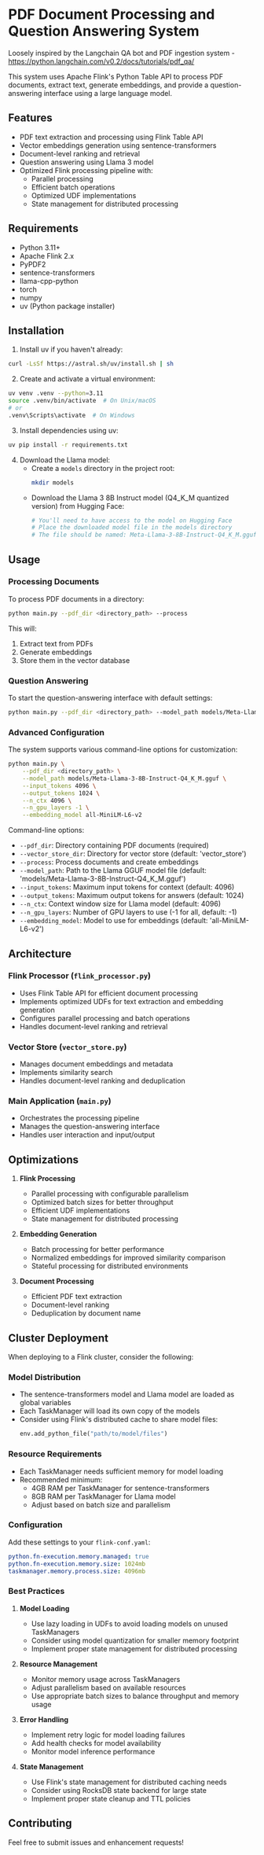 # PDF Document Processing and Question Answering System

Loosely inspired by the Langchain QA bot and PDF ingestion system - https://python.langchain.com/v0.2/docs/tutorials/pdf_qa/

This system uses Apache Flink's Python Table API to process PDF documents, extract text, generate embeddings, and provide a question-answering interface using a large language model.

## Features

- PDF text extraction and processing using Flink Table API
- Vector embeddings generation using sentence-transformers
- Document-level ranking and retrieval
- Question answering using Llama 3 model
- Optimized Flink processing pipeline with:
  - Parallel processing
  - Efficient batch operations
  - Optimized UDF implementations
  - State management for distributed processing

## Requirements

- Python 3.11+
- Apache Flink 2.x
- PyPDF2
- sentence-transformers
- llama-cpp-python
- torch
- numpy
- uv (Python package installer)

## Installation

1. Install uv if you haven't already:
```bash
curl -LsSf https://astral.sh/uv/install.sh | sh
```

2. Create and activate a virtual environment:
```bash
uv venv .venv --python=3.11
source .venv/bin/activate  # On Unix/macOS
# or
.venv\Scripts\activate  # On Windows
```

3. Install dependencies using uv:
```bash
uv pip install -r requirements.txt
```

4. Download the Llama model:
   - Create a `models` directory in the project root:
     ```bash
     mkdir models
     ```
   - Download the Llama 3 8B Instruct model (Q4_K_M quantized version) from Hugging Face:
     ```bash
     # You'll need to have access to the model on Hugging Face
     # Place the downloaded model file in the models directory
     # The file should be named: Meta-Llama-3-8B-Instruct-Q4_K_M.gguf
     ```

## Usage

### Processing Documents

To process PDF documents in a directory:

```bash
python main.py --pdf_dir <directory_path> --process
```

This will:
1. Extract text from PDFs
2. Generate embeddings
3. Store them in the vector database

### Question Answering

To start the question-answering interface with default settings:

```bash
python main.py --pdf_dir <directory_path> --model_path models/Meta-Llama-3-8B-Instruct-Q4_K_M.gguf
```

### Advanced Configuration

The system supports various command-line options for customization:

```bash
python main.py \
    --pdf_dir <directory_path> \
    --model_path models/Meta-Llama-3-8B-Instruct-Q4_K_M.gguf \
    --input_tokens 4096 \
    --output_tokens 1024 \
    --n_ctx 4096 \
    --n_gpu_layers -1 \
    --embedding_model all-MiniLM-L6-v2
```

Command-line options:
- `--pdf_dir`: Directory containing PDF documents (required)
- `--vector_store_dir`: Directory for vector store (default: 'vector_store')
- `--process`: Process documents and create embeddings
- `--model_path`: Path to the Llama GGUF model file (default: 'models/Meta-Llama-3-8B-Instruct-Q4_K_M.gguf')
- `--input_tokens`: Maximum input tokens for context (default: 4096)
- `--output_tokens`: Maximum output tokens for answers (default: 1024)
- `--n_ctx`: Context window size for Llama model (default: 4096)
- `--n_gpu_layers`: Number of GPU layers to use (-1 for all, default: -1)
- `--embedding_model`: Model to use for embeddings (default: 'all-MiniLM-L6-v2')

## Architecture

### Flink Processor (`flink_processor.py`)
- Uses Flink Table API for efficient document processing
- Implements optimized UDFs for text extraction and embedding generation
- Configures parallel processing and batch operations
- Handles document-level ranking and retrieval

### Vector Store (`vector_store.py`)
- Manages document embeddings and metadata
- Implements similarity search
- Handles document-level ranking and deduplication

### Main Application (`main.py`)
- Orchestrates the processing pipeline
- Manages the question-answering interface
- Handles user interaction and input/output

## Optimizations

1. **Flink Processing**
   - Parallel processing with configurable parallelism
   - Optimized batch sizes for better throughput
   - Efficient UDF implementations
   - State management for distributed processing

2. **Embedding Generation**
   - Batch processing for better performance
   - Normalized embeddings for improved similarity comparison
   - Stateful processing for distributed environments

3. **Document Processing**
   - Efficient PDF text extraction
   - Document-level ranking
   - Deduplication by document name

## Cluster Deployment

When deploying to a Flink cluster, consider the following:

### Model Distribution
- The sentence-transformers model and Llama model are loaded as global variables
- Each TaskManager will load its own copy of the models
- Consider using Flink's distributed cache to share model files:
  ```python
  env.add_python_file("path/to/model/files")
  ```

### Resource Requirements
- Each TaskManager needs sufficient memory for model loading
- Recommended minimum:
  - 4GB RAM per TaskManager for sentence-transformers
  - 8GB RAM per TaskManager for Llama model
  - Adjust based on batch size and parallelism

### Configuration
Add these settings to your `flink-conf.yaml`:
```yaml
python.fn-execution.memory.managed: true
python.fn-execution.memory.size: 1024mb
taskmanager.memory.process.size: 4096mb
```

### Best Practices
1. **Model Loading**
   - Use lazy loading in UDFs to avoid loading models on unused TaskManagers
   - Consider using model quantization for smaller memory footprint
   - Implement proper state management for distributed processing

2. **Resource Management**
   - Monitor memory usage across TaskManagers
   - Adjust parallelism based on available resources
   - Use appropriate batch sizes to balance throughput and memory usage

3. **Error Handling**
   - Implement retry logic for model loading failures
   - Add health checks for model availability
   - Monitor model inference performance

4. **State Management**
   - Use Flink's state management for distributed caching needs
   - Consider using RocksDB state backend for large state
   - Implement proper state cleanup and TTL policies

## Contributing

Feel free to submit issues and enhancement requests! 
